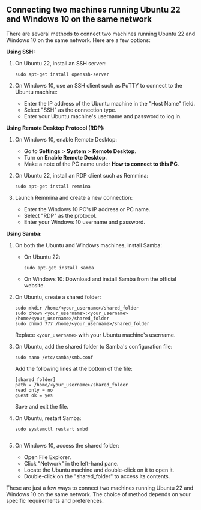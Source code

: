 ## Connecting two machines running Ubuntu 22 and Windows 10 on the same network

There are several methods to connect two machines running Ubuntu 22 and Windows 10 on the same network. Here are a few options:

**Using SSH:**

1. On Ubuntu 22, install an SSH server:

    ```
    sudo apt-get install openssh-server
    ```

2. On Windows 10, use an SSH client such as PuTTY to connect to the Ubuntu machine:
    * Enter the IP address of the Ubuntu machine in the "Host Name" field.
    * Select "SSH" as the connection type.
    * Enter your Ubuntu machine's username and password to log in.

**Using Remote Desktop Protocol (RDP):**

1. On Windows 10, enable Remote Desktop:
    * Go to **Settings** > **System** > **Remote Desktop**.
    * Turn on **Enable Remote Desktop**.
    * Make a note of the PC name under **How to connect to this PC**.

2. On Ubuntu 22, install an RDP client such as Remmina:

    ```
    sudo apt-get install remmina
    ```

3. Launch Remmina and create a new connection:
    * Enter the Windows 10 PC's IP address or PC name.
    * Select "RDP" as the protocol.
    * Enter your Windows 10 username and password.

**Using Samba:**

1. On both the Ubuntu and Windows machines, install Samba:

    * On Ubuntu 22:

        ```
        sudo apt-get install samba
        ```

    * On Windows 10: Download and install Samba from the official website.

2. On Ubuntu, create a shared folder:

    ```
    sudo mkdir /home/<your_username>/shared_folder
    sudo chown <your_username>:<your_username> /home/<your_username>/shared_folder
    sudo chmod 777 /home/<your_username>/shared_folder
    ```

    Replace `<your_username>` with your Ubuntu machine's username.

3. On Ubuntu, add the shared folder to Samba's configuration file:

    ```
    sudo nano /etc/samba/smb.conf
    ```

    Add the following lines at the bottom of the file:

    ```
    [shared_folder]
    path = /home/<your_username>/shared_folder
    read only = no
    guest ok = yes
    ```

    Save and exit the file.

4. On Ubuntu, restart Samba:

    ```
    sudo systemctl restart smbd
    

5. On Windows 10, access the shared folder:
    * Open File Explorer.
    * Click "Network" in the left-hand pane.
    * Locate the Ubuntu machine and double-click on it to open it.
    * Double-click on the "shared_folder" to access its contents.

These are just a few ways to connect two machines running Ubuntu 22 and Windows 10 on the same network. The choice of method depends on your specific requirements and preferences.








